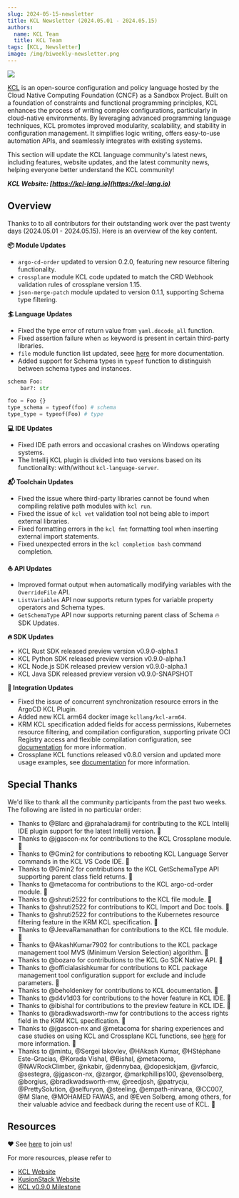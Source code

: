 ```yaml
---
slug: 2024-05-15-newsletter
title: KCL Newsletter (2024.05.01 - 2024.05.15)
authors:
  name: KCL Team
  title: KCL Team
tags: [KCL, Newsletter]
image: /img/biweekly-newsletter.png
---
```


![](/img/biweekly-newsletter.png)

[KCL](https://github.com/kcl-lang/kcl) is an open-source configuration and policy language hosted by the Cloud Native Computing Foundation (CNCF) as a Sandbox Project. Built on a foundation of constraints and functional programming principles, KCL enhances the process of writing complex configurations, particularly in cloud-native environments. By leveraging advanced programming language techniques, KCL promotes improved modularity, scalability, and stability in configuration management. It simplifies logic writing, offers easy-to-use automation APIs, and seamlessly integrates with existing systems.

This section will update the KCL language community's latest news, including features, website updates, and the latest community news, helping everyone better understand the KCL community!

**_KCL Website: [https://kcl-lang.io](https://kcl-lang.io)_**

## Overview

Thanks to to all contributors for their outstanding work over the past twenty days (2024.05.01 - 2024.05.15). Here is an overview of the key content.

**📦️ Module Updates**

- `argo-cd-order` updated to version 0.2.0, featuring new resource filtering functionality.
- `crossplane` module KCL code updated to match the CRD Webhook validation rules of crossplane version 1.15.
- `json-merge-patch` module updated to version 0.1.1, supporting Schema type filtering.

**🏄 Language Updates**

- Fixed the type error of return value from `yaml.decode_all` function.
- Fixed assertion failure when `as` keyword is present in certain third-party libraries.
- `file` module function list updated, seee [here](https://www.kcl-lang.io/docs/reference/model/file) for more documentation.
- Added support for Schema types in `typeof` function to distinguish between schema types and instances.

```python
schema Foo:
    bar?: str

foo = Foo {}
type_schema = typeof(foo) # schema
type_type = typeof(Foo) # type
```

**💻 IDE Updates**

- Fixed IDE path errors and occasional crashes on Windows operating systems.
- The Intellij KCL plugin is divided into two versions based on its functionality: with/without `kcl-language-server`.

**📬️ Toolchain Updates**

- Fixed the issue where third-party libraries cannot be found when compiling relative path modules with `kcl run`.
- Fixed the issue of `kcl vet` validation tool not being able to import external libraries.
- Fixed formatting errors in the `kcl fmt` formatting tool when inserting external import statements.
- Fixed unexpected errors in the `kcl completion bash` command completion.

**⛵️ API Updates**

- Improved format output when automatically modifying variables with the `OverrideFile` API.
- `ListVariables` API now supports return types for variable property operators and Schema types.
- `GetSchemaType` API now supports returning parent class of Schema 🔥 SDK Updates.

**🔥 SDK Updates**

- KCL Rust SDK released preview version v0.9.0-alpha.1
- KCL Python SDK released preview version v0.9.0-alpha.1
- KCL Node.js SDK released preview version v0.9.0-alpha.1
- KCL Java SDK released preview version v0.9.0-SNAPSHOT

**🚪 Integration Updates**

- Fixed the issue of concurrent synchronization resource errors in the ArgoCD KCL Plugin.
- Added new KCL arm64 docker image `kcllang/kcl-arm64`.
- KRM KCL specification added fields for access permissions, Kubernetes resource filtering, and compilation configuration, supporting private OCI Registry access and flexible compilation configuration, see [documentation](https://github.com/kcl-lang/krm-kcl) for more information.
- Crossplane KCL functions released v0.8.0 version and updated more usage examples, see [documentation](https://github.com/crossplane-contrib/function-kcl) for more information.

## Special Thanks

We'd like to thank all the community participants from the past two weeks. The following are listed in no particular order:

- Thanks to @Blarc and @prahaladramji for contributing to the KCL Intellij IDE plugin support for the latest Intellij version. 🙌
- Thanks to @jgascon-nx for contributions to the KCL Crossplane module. 🙌
- Thanks to @Gmin2 for contributions to rebooting KCL Language Server commands in the KCL VS Code IDE. 🙌
- Thanks to @Gmin2 for contributions to the KCL GetSchemaType API supporting parent class field returns. 🙌
- Thanks to @metacoma for contributions to the KCL argo-cd-order module. 🙌
- Thanks to @shruti2522 for contributions to the KCL file module. 🙌
- Thanks to @shruti2522 for contributions to KCL Import and Doc tools. 🙌
- Thanks to @shruti2522 for contributions to the Kubernetes resource filtering feature in the KRM KCL specification. 🙌
- Thanks to @JeevaRamanathan for contributions to the KCL file module. 🙌
- Thanks to @AkashKumar7902 for contributions to the KCL package management tool MVS (Minimum Version Selection) algorithm. 🙌
- Thanks to @bozaro for contributions to the KCL Go SDK Native API. 🙌
- Thanks to @officialasishkumar for contributions to KCL package management tool configuration support for exclude and include parameters. 🙌
- Thanks to @beholdenkey for contributions to KCL documentation. 🙌
- Thanks to @d4v1d03 for contributions to the hover feature in KCL IDE. 🙌
- Thanks to @ibishal for contributions to the preview feature in KCL IDE. 🙌
- Thanks to @bradkwadsworth-mw for contributions to the access rights field in the KRM KCL specification. 🙌
- Thanks to @jgascon-nx and @metacoma for sharing experiences and case studies on using KCL and Crossplane KCL functions, see [here](https://github.com/mindwm/mindwm-gitops) for more information. 🙌
- Thanks to @mintu, @Sergei Iakovlev, @HAkash Kumar, @HStéphane Este-Gracias, @Korada Vishal, @Bishal, @metacoma, @NAVRockClimber, @nkabir, @dennybaa, @dopesickjam, @vfarcic, @sestegra, @jgascon-nx, @zargor, @markphillips100, @evensolberg, @borgius, @bradkwadsworth-mw, @reedjosh, @patrycju, @PrettySolution, @selfuryon, @steeling, @empath-nirvana, @CC007, @M Slane, @MOHAMED FAWAS, and @Even Solberg, among others, for their valuable advice and feedback during the recent use of KCL. 🙌

## Resources

❤️ See [here](https://github.com/kcl-lang/community) to join us!

For more resources, please refer to

- [KCL Website](https://kcl-lang.io/)
- [KusionStack Website](https://kusionstack.io/)
- [KCL v0.9.0 Milestone](https://github.com/kcl-lang/kcl/milestone/9)
